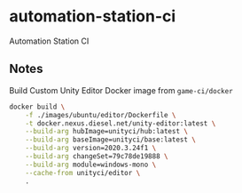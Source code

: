 # automation-station-ci
Automation Station CI


## Notes

Build Custom Unity Editor Docker image from `game-ci/docker`
```bash
docker build \
    -f ./images/ubuntu/editor/Dockerfile \
    -t docker.nexus.diesel.net/unity-editor:latest \
    --build-arg hubImage=unityci/hub:latest \
    --build-arg baseImage=unityci/base:latest \
    --build-arg version=2020.3.24f1 \
    --build-arg changeSet=79c78de19888 \
    --build-arg module=windows-mono \
    --cache-from unityci/editor \
    .
```

